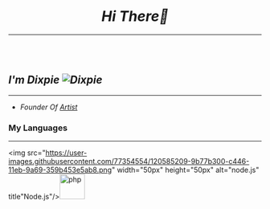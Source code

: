 <h1 align="center"><em>Hi There👋</em></h1>
<hr/>
<br/>
<br/>
<i><h2>I'm Dixpie <img src="https://user-images.githubusercontent.com/77354554/120365046-38d9c680-c323-11eb-8959-85bfd1661de8.gif" alt="Dixpie" Titel="Taj"/></h2></i>
<hr/>
<ul>

  <li><i>Founder Of <a href="https://discord.com/api/oauth2/authorize?client_id=849013641281404940&permissions=2184570688&scope=bot%20applications.commands">Artist</a></i></li>
</ul>
<h3>My Languages</h3>
<hr/>

<img src="https://user-images.githubusercontent.com/77354554/120585209-9b77b300-c446-11eb-9a69-359b453e5ab8.png" width="50px" height="50px" alt="node.js" title"Node.js"/><img src="https://user-images.githubusercontent.com/77354554/120584977-2b692d00-c446-11eb-9673-738ef654a9b1.png" width="50px" height="50px" alt="php" title="php"/>
